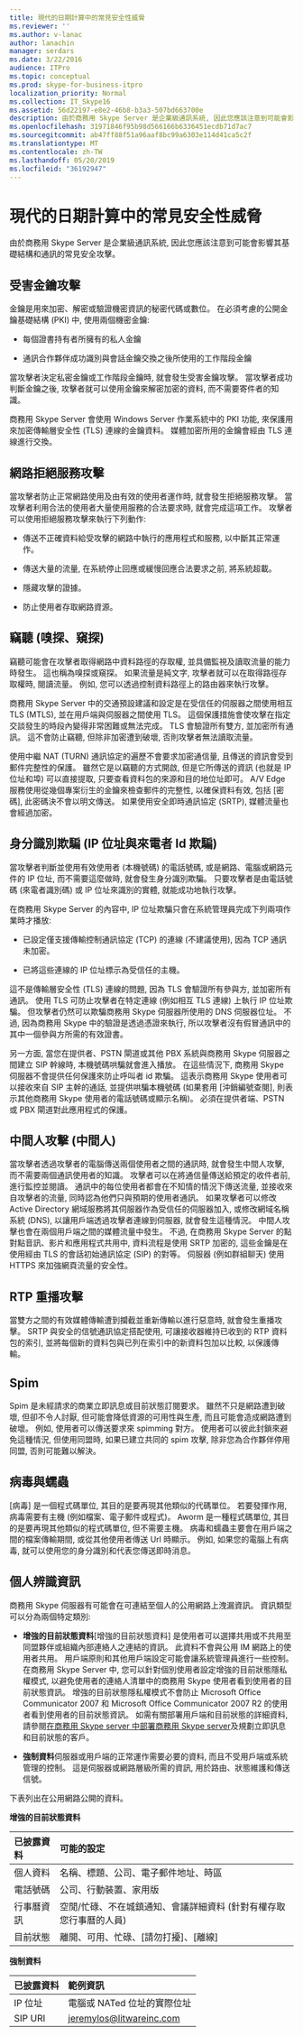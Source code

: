 ```yaml
---
title: 現代的日期計算中的常見安全性威脅
ms.reviewer: ''
ms.author: v-lanac
author: lanachin
manager: serdars
ms.date: 3/22/2016
audience: ITPro
ms.topic: conceptual
ms.prod: skype-for-business-itpro
localization_priority: Normal
ms.collection: IT_Skype16
ms.assetid: 56d22197-e8e2-46b8-b3a3-507bd663700e
description: 由於商務用 Skype Server 是企業級通訊系統, 因此您應該注意到可能會影響其基礎結構和通訊的常見安全攻擊。
ms.openlocfilehash: 31971846f95b98d566166b6336451ecdb71d7ac7
ms.sourcegitcommit: ab47ff88f51a96aaf8bc99a6303e114d41ca5c2f
ms.translationtype: MT
ms.contentlocale: zh-TW
ms.lasthandoff: 05/20/2019
ms.locfileid: "36192947"
---
```

# <a name="common-security-threats-in-modern-day-computing"></a>現代的日期計算中的常見安全性威脅
 
由於商務用 Skype Server 是企業級通訊系統, 因此您應該注意到可能會影響其基礎結構和通訊的常見安全攻擊。
  
## <a name="compromised-key-attack"></a>受害金鑰攻擊

金鑰是用來加密、解密或驗證機密資訊的秘密代碼或數位。 在必須考慮的公開金鑰基礎結構 (PKI) 中, 使用兩個機密金鑰: 
  
- 每個證書持有者所擁有的私人金鑰
    
- 通訊合作夥伴成功識別與會話金鑰交換之後所使用的工作階段金鑰
    
當攻擊者決定私密金鑰或工作階段金鑰時, 就會發生受害金鑰攻擊。 當攻擊者成功判斷金鑰之後, 攻擊者就可以使用金鑰來解密加密的資料, 而不需要寄件者的知識。
  
商務用 Skype Server 會使用 Windows Server 作業系統中的 PKI 功能, 來保護用來加密傳輸層安全性 (TLS) 連線的金鑰資料。 媒體加密所用的金鑰會經由 TLS 連線進行交換。
  
## <a name="network-denial-of-service-attack"></a>網路拒絕服務攻擊

當攻擊者防止正常網路使用及由有效的使用者運作時, 就會發生拒絕服務攻擊。 當攻擊者利用合法的使用者大量使用服務的合法要求時, 就會完成這項工作。 攻擊者可以使用拒絕服務攻擊來執行下列動作:
  
- 傳送不正確資料給受攻擊的網路中執行的應用程式和服務, 以中斷其正常運作。
    
- 傳送大量的流量, 在系統停止回應或緩慢回應合法要求之前, 將系統超載。
    
- 隱藏攻擊的證據。
    
- 防止使用者存取網路資源。
    
## <a name="eavesdropping-sniffing-snooping"></a>竊聽 (嗅探、窺探)

竊聽可能會在攻擊者取得網路中資料路徑的存取權, 並具備監視及讀取流量的能力時發生。 這也稱為嗅探或窺探。 如果流量是純文字, 攻擊者就可以在取得路徑存取權時, 閱讀流量。 例如, 您可以透過控制資料路徑上的路由器來執行攻擊。 
  
商務用 Skype Server 中的交通預設建議和設定是在受信任的伺服器之間使用相互 TLS (MTLS), 並在用戶端與伺服器之間使用 TLS。 這個保護措施會使攻擊在指定交談發生的時段內變得非常困難或無法完成。 TLS 會驗證所有雙方, 並加密所有通訊。 這不會防止竊聽, 但除非加密遭到破壞, 否則攻擊者無法讀取流量。
  
使用中繼 NAT (TURN) 通訊協定的遍歷不會要求加密通信量, 且傳送的資訊會受到郵件完整性的保護。 雖然它是以竊聽的方式開啟, 但是它所傳送的資訊 (也就是 IP 位址和埠) 可以直接提取, 只要查看資料包的來源和目的地位址即可。 A/V Edge 服務使用從幾個專案衍生的金鑰來檢查郵件的完整性, 以確保資料有效, 包括 [密碼], 此密碼決不會以明文傳送。 如果使用安全即時通訊協定 (SRTP), 媒體流量也會經過加密。
  
## <a name="identity-spoofing-ip-address-and-caller-id-spoofing"></a>身分識別欺騙 (IP 位址與來電者 Id 欺騙)

當攻擊者判斷並使用有效使用者 (本機號碼) 的電話號碼, 或是網路、電腦或網路元件的 IP 位址, 而不需要這麼做時, 就會發生身分識別欺騙。 只要攻擊者是由電話號碼 (來電者識別碼) 或 IP 位址來識別的實體, 就能成功地執行攻擊。

在商務用 Skype Server 的內容中, IP 位址欺騙只會在系統管理員完成下列兩項作業時才播放:
  
- 已設定僅支援傳輸控制通訊協定 (TCP) 的連線 (不建議使用), 因為 TCP 通訊未加密。
    
- 已將這些連線的 IP 位址標示為受信任的主機。
    
這不是傳輸層安全性 (TLS) 連線的問題, 因為 TLS 會驗證所有參與方, 並加密所有通訊。 使用 TLS 可防止攻擊者在特定連線 (例如相互 TLS 連線) 上執行 IP 位址欺騙。 但攻擊者仍然可以欺騙商務用 Skype 伺服器所使用的 DNS 伺服器位址。 不過, 因為商務用 Skype 中的驗證是透過憑證來執行, 所以攻擊者沒有假冒通訊中的其中一個參與方所需的有效證書。

另一方面, 當您在提供者、PSTN 閘道或其他 PBX 系統與商務用 Skype 伺服器之間建立 SIP 幹線時, 本機號碼哄騙就會進入播放。 在這些情況下, 商務用 Skype 伺服器不會提供任何保護來防止呼叫者 id 欺騙。 這表示商務用 Skype 使用者可以接收來自 SIP 主幹的通話, 並提供哄騙本機號碼 (如果套用 [沖銷編號查閱], 則表示其他商務用 Skype 使用者的電話號碼或顯示名稱)。 必須在提供者端、PSTN 或 PBX 閘道對此應用程式的保護。
  
## <a name="man-in-the-middle-attack"></a>中間人攻擊 (中間人)

當攻擊者透過攻擊者的電腦傳送兩個使用者之間的通訊時, 就會發生中間人攻擊, 而不需要兩個通訊使用者的知識。 攻擊者可以在將通信量傳送給預定的收件者前, 進行監控並閱讀。 通訊中的每位使用者都會在不知情的情況下傳送流量, 並接收來自攻擊者的流量, 同時認為他們只與預期的使用者通訊。 如果攻擊者可以修改 Active Directory 網域服務將其伺服器作為受信任的伺服器加入, 或修改網域名稱系統 (DNS), 以讓用戶端透過攻擊者連線到伺服器, 就會發生這種情況。 中間人攻擊也會在兩個用戶端之間的媒體流量中發生。 不過, 在商務用 Skype Server 的點對點音訊、影片和應用程式共用中, 資料流程是使用 SRTP 加密的, 這些金鑰是在使用經由 TLS 的會話初始通訊協定 (SIP) 的對等。 伺服器 (例如群組聊天) 使用 HTTPS 來加強網頁流量的安全性。
  
## <a name="rtp-replay-attack"></a>RTP 重播攻擊

當雙方之間的有效媒體傳輸遭到攔截並重新傳輸以進行惡意時, 就會發生重播攻擊。 SRTP 與安全的信號通訊協定搭配使用, 可讓接收器維持已收到的 RTP 資料包的索引, 並將每個新的資料包與已列在索引中的新資料包加以比較, 以保護傳輸。
  
## <a name="spim"></a>Spim

Spim 是未經請求的商業立即訊息或目前狀態訂閱要求。 雖然不只是網路遭到破壞, 但卻不令人討厭, 但可能會降低資源的可用性與生產, 而且可能會造成網路遭到破壞。 例如, 使用者可以傳送要求來 spimming 對方。 使用者可以彼此封鎖來避免這種情況, 但使用同盟時, 如果已建立共同的 spim 攻擊, 除非您為合作夥伴停用同盟, 否則可能難以解決。
  
## <a name="viruses-and-worms"></a>病毒與蠕蟲

[病毒] 是一個程式碼單位, 其目的是要再現其他類似的代碼單位。 若要發揮作用, 病毒需要有主機 (例如檔案、電子郵件或程式)。 Aworm 是一種程式碼單位, 其目的是要再現其他類似的程式碼單位, 但不需要主機。 病毒和蠕蟲主要會在用戶端之間的檔案傳輸期間, 或從其他使用者傳送 Url 時顯示。 例如, 如果您的電腦上有病毒, 就可以使用您的身分識別和代表您傳送即時消息。
  
## <a name="personally-identifiable-information"></a>個人辨識資訊

商務用 Skype 伺服器有可能會在可連結至個人的公用網路上洩漏資訊。 資訊類型可以分為兩個特定類別:
  
- **增強的目前狀態資料**[增強的目前狀態資料] 是使用者可以選擇共用或不共用至同盟夥伴或組織內部連絡人之連結的資訊。 此資料不會與公用 IM 網路上的使用者共用。 用戶端原則和其他用戶端設定可能會讓系統管理員進行一些控制。 在商務用 Skype Server 中, 您可以針對個別使用者設定增強的目前狀態隱私權模式, 以避免使用者的連絡人清單中的商務用 Skype 使用者看到使用者的目前狀態資訊。 增強的目前狀態隱私權模式不會防止 Microsoft Office Communicator 2007 和 Microsoft Office Communicator 2007 R2 的使用者看到使用者的目前狀態資訊。 如需有關部署用戶端和目前狀態的詳細資料, 請參閱[在商務用 Skype server 中](../../plan-your-deployment/instant-messaging-and-presence.md)[部署商務用 Skype server](../../deploy/deploy-clients/deploy-clients.md)及規劃立即訊息和目前狀態的客戶。
    
- **強制資料**伺服器或用戶端的正常運作需要必要的資料, 而且不受用戶端或系統管理的控制。 這是伺服器或網路層級所需的資訊, 用於路由、狀態維護和傳送信號。
    
下表列出在公用網路公開的資料。
  
**增強的目前狀態資料**

|**已披露資料**|**可能的設定**|
|:-----|:-----|
|個人資料  <br/> |名稱、標題、公司、電子郵件地址、時區  <br/> |
|電話號碼  <br/> |公司、行動裝置、家用版  <br/> |
|行事曆資訊  <br/> |空閒/忙碌、不在城鎮通知、會議詳細資料 (針對有權存取您行事曆的人員)  <br/> |
|目前狀態  <br/> |離開、可用、忙碌、[請勿打擾]、[離線]  <br/> |
   
**強制資料**


| **已披露資料** | **範例資訊**                            |
|:-------------------|:---------------------------------------------------|
| IP 位址  <br/>  | 電腦或 NATed 位址的實際位址  <br/> |
| SIP URI  <br/>     | jeremylos@litwareinc.com  <br/>                    |

